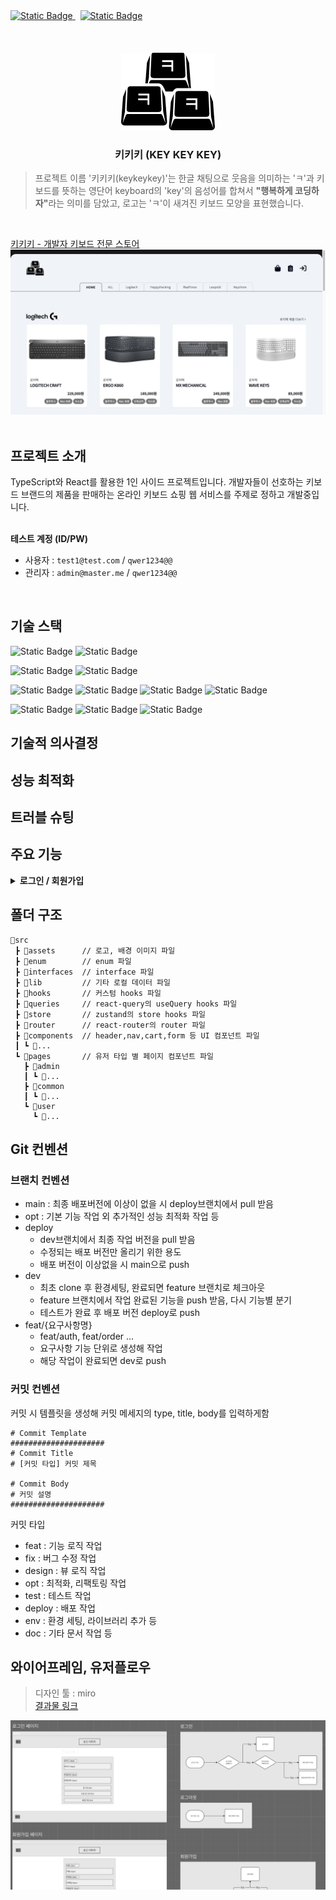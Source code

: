 <a href="https://keykeykey.store" target="_blank">
<img alt="Static Badge" src="https://img.shields.io/badge/keykeykey-web-orange?style=for-the-badge&logoColor=white&label=www.keykeykey.store">
</a>
&nbsp;
<a href="https://github.com/users/k-impossible/projects/5" target="_blank">
<img alt="Static Badge" src="https://img.shields.io/badge/keykeykey-project-blue?style=for-the-badge&logo=github&label=keykeykey">
</a>

<br>
<br/>
<br/>
<br/>

<div align="center">
<img src="src/assets/logo-jpg.jpg" width="150px">
<h3>키키키 (KEY KEY KEY)</h3>
</div>

> 프로젝트 이름 '키키키(keykeykey)'는 한글 채팅으로 웃음을 의미하는 'ㅋ'과 키보드를 뜻하는 영단어 keyboard의 'key'의 음성어를 합쳐서 <strong>"행복하게 코딩하자"</strong>라는 의미를 담았고, 로고는 'ㅋ'이 새겨진 키보드 모양을 표현했습니다.

<br>

[키키키 - 개발자 키보드 전문 스토어](https://keykeykey.store)
![Home Screen Shot](/src/assets/readme/home.webp)
<br>
<br>

## 프로젝트 소개

TypeScript와 React를 활용한 1인 사이드 프로젝트입니다. 개발자들이 선호하는 키보드 브랜드의 제품을 판매하는 온라인 키보드 쇼핑 웹 서비스를 주제로 정하고 개발중입니다. <br><br>

<strong>테스트 계정 (ID/PW)</strong>

- 사용자 : `test1@test.com` / `qwer1234@@`
- 관리자 : `admin@master.me` / `qwer1234@@`

<br>

## 기술 스택

![Static Badge](https://img.shields.io/badge/TypeScript-3178C6?style=for-the-badge&logo=TypeScript&logoColor=white)
![Static Badge](https://img.shields.io/badge/React-20232A?style=for-the-badge&logo=react&logoColor=61DAFB)

![Static Badge](https://img.shields.io/badge/reactquery-FF4154?style=for-the-badge&logo=reactquery&logoColor=white)
![Static Badge](https://img.shields.io/badge/zustand-1E4CC9?style=for-the-badge&logo=react&logoColor=white)
<br>

![Static Badge](https://img.shields.io/badge/tailwindcss-06B6D4?style=for-the-badge&logo=tailwindcss&logoColor=white)
![Static Badge](https://img.shields.io/badge/shadcnui-000000?style=for-the-badge&logo=shadcnui&logoColor=white)
![Static Badge](https://img.shields.io/badge/reacthookform-EC5990?style=for-the-badge&logo=reacthookform&logoColor=white)
![Static Badge](https://img.shields.io/badge/zod-3E67B1?style=for-the-badge&logo=zod&logoColor=white)
<br>

![Static Badge](https://img.shields.io/badge/vite-646CFF?style=for-the-badge&logo=vite&logoColor=white)
![Static Badge](https://img.shields.io/badge/firebase-DD2C00?style=for-the-badge&logo=firebase&logoColor=white)
![Static Badge](https://img.shields.io/badge/vercel-000000?style=for-the-badge&logo=vercel&logoColor=white)
<br>

## 기술적 의사결정

## 성능 최적화

## 트러블 슈팅

## 주요 기능

<details> <summary style="font-weight:bold">로그인 / 회원가입</summary><br/>asdf</details>

## 폴더 구조

```text
📂src
 ┣ 📂assets      // 로고, 배경 이미지 파일
 ┣ 📂enum        // enum 파일
 ┣ 📂interfaces  // interface 파일
 ┣ 📂lib         // 기타 로컬 데이터 파일
 ┣ 📂hooks       // 커스텀 hooks 파일
 ┣ 📂queries     // react-query의 useQuery hooks 파일
 ┣ 📂store       // zustand의 store hooks 파일
 ┣ 📂router      // react-router의 router 파일
 ┣ 📂components  // header,nav,cart,form 등 UI 컴포넌트 파일
 ┃ ┗ 📂...
 ┗ 📂pages       // 유저 타입 별 페이지 컴포넌트 파일
   ┣ 📂admin
   ┃ ┗ 📂...
   ┣ 📂common
   ┃ ┗ 📂...
   ┗ 📂user
     ┗ 📂...
```

## Git 컨벤션

### 브랜치 컨벤션

- main : 최종 배포버전에 이상이 없을 시 deploy브랜치에서 pull 받음
- opt : 기본 기능 작업 외 추가적인 성능 최적화 작업 등
- deploy
  - dev브랜치에서 최종 작업 버전을 pull 받음
  - 수정되는 배포 버전만 올리기 위한 용도
  - 배포 버전이 이상없을 시 main으로 push
- dev
  - 최초 clone 후 환경세팅, 완료되면 feature 브랜치로 체크아웃
  - feature 브랜치에서 작업 완료된 기능을 push 받음, 다시 기능별 분기
  - 테스트가 완료 후 배포 버전 deploy로 push
- feat/{요구사항명}
  - feat/auth, feat/order …
  - 요구사항 기능 단위로 생성해 작업
  - 해당 작업이 완료되면 dev로 push

### 커밋 컨벤션

커밋 시 템플릿을 생성해 커밋 메세지의 type, title, body를 입력하게함

```text
# Commit Template
#####################
# Commit Title
# [커밋 타입] 커밋 제목

# Commit Body
# 커밋 설명
#####################
```

커밋 타입

- feat : 기능 로직 작업
- fix : 버그 수정 작업
- design : 뷰 로직 작업
- opt : 최적화, 리팩토링 작업
- test : 테스트 작업
- deploy : 배포 작업
- env : 환경 세팅, 라이브러리 추가 등
- doc : 기타 문서 작업 등

## 와이어프레임, 유저플로우

> 디자인 툴 : miro <br> [결과물 링크](https://miro.com/app/board/uXjVK6Caq5o=/?share_link_id=586957999401)

![Home Screen Shot](/src/assets/readme/wireframe.png)
